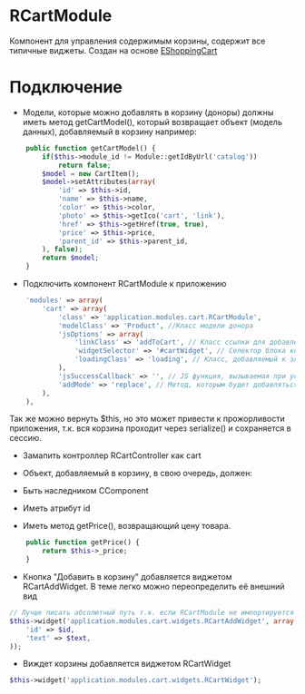 RCartModule
==========

Компонент для управления содержимым корзины, содержит все типичные виджеты. Создан на основе [EShoppingCart](https://github.com/yiiext/shopping-cart-component)

Подключение
==========

* Модели, которые можно добавлять в корзину (доноры) должны иметь метод getCartModel(), который возвращает объект (модель данных), добавляемый в корзину например:

```php
	public function getCartModel() {
		if($this->module_id != Module::getIdByUrl('catalog'))
			return false;
		$model = new CartItem();
		$model->setAttributes(array(
			'id' => $this->id,
			'name' => $this->name,
			'color' => $this->color,
			'photo' => $this->getIco('cart', 'link'),
			'href' => $this->getHref(true, true),
			'price' => $this->price,
			'parent_id' => $this->parent_id,
		), false);
		return $model;
	}
```

* Подключить компонент RCartModule к приложению

```php
	'modules' => array(
        'cart' => array(
	        'class' => 'application.modules.cart.RCartModule',
	        'modelClass' => 'Product', //Класс модели донора
	        'jsOptions' => array(
	            'linkClass' => 'addToCart', // Класс ссылки для добавления/удаления
	            'widgetSelector' => '#cartWidget', // Селектор блока корзины, который выводится в RCartWidget
	            'loadingClass' => 'loading', // Класс, добавляемый к элементам при загрузке страницы
	        ),
	        'jsSuccessCallback' => '', // JS функция, вызываемая при успешном добавлении/удалении из корзины. Можно оставить пустым
	        'addMode' => 'replace', // Метод, которым будет добавляться довар в случае если он уже есть в корзине (add или replace)
        ),
    ),
```


Так же можно вернуть $this, но это может привести к прожорливости приложения, т.к. вся корзина проходит через serialize() и сохраняется в сессию.

* Замапить контроллер RCartController как cart

* Объект, добавляемый в корзину, в свою очередь, должен:
 * Быть наследником CComponent
 * Иметь атрибут id
 * Иметь метод getPrice(), возвращающий цену товара.

```php
	public function getPrice() {
		return $this->_price;
	}
```

* Кнопка "Добавить в корзину" добавляется виджетом RCartAddWidget. В теме легко можно переопределить её внешний вид

```php
// Лучше писать абсолютный путь т.к. если RCartModule не импортируется при инициализации приложения, короткий путь 'cart' будет недоступен
$this->widget('application.modules.cart.widgets.RCartAddWidget', array(
	'id' => $id,
	'text' => $text,
));
```

* Виждет корзины добавляется виджетом RCartWidget

```php
$this->widget('application.modules.cart.widgets.RCartWidget');
```